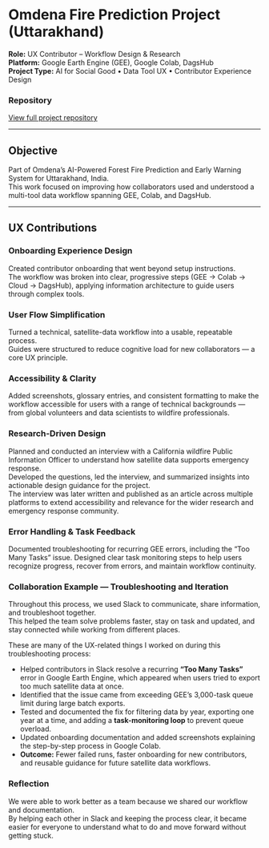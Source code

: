 # Omdena Fire Prediction Project (Uttarakhand)

**Role:** UX Contributor – Workflow Design & Research  
**Platform:** Google Earth Engine (GEE), Google Colab, DagsHub  
**Project Type:** AI for Social Good • Data Tool UX • Contributor Experience Design  

### Repository  
[View full project repository](https://github.com/ashleysally00/Uttarakhand-Land-Surface-Temperature-LST-Analysis-Using-GEE)

---

## Objective
Part of Omdena’s AI-Powered Forest Fire Prediction and Early Warning System for Uttarakhand, India.  
This work focused on improving how collaborators used and understood a multi-tool data workflow spanning GEE, Colab, and DagsHub.

---

## UX Contributions

### Onboarding Experience Design
Created contributor onboarding that went beyond setup instructions.  
The workflow was broken into clear, progressive steps (GEE → Colab → Cloud → DagsHub), applying information architecture to guide users through complex tools.

### User Flow Simplification
Turned a technical, satellite-data workflow into a usable, repeatable process.  
Guides were structured to reduce cognitive load for new collaborators — a core UX principle.

### Accessibility & Clarity
Added screenshots, glossary entries, and consistent formatting to make the workflow accessible for users with a range of technical backgrounds — from global volunteers and data scientists to wildfire professionals.

### Research-Driven Design
Planned and conducted an interview with a California wildfire Public Information Officer to understand how satellite data supports emergency response.  
Developed the questions, led the interview, and summarized insights into actionable design guidance for the project.  
The interview was later written and published as an article across multiple platforms to extend accessibility and relevance for the wider research and emergency response community.

### Error Handling & Task Feedback
Documented troubleshooting for recurring GEE errors, including the “Too Many Tasks” issue. 
Designed clear task monitoring steps to help users recognize progress, recover from errors, and maintain workflow continuity.

### Collaboration Example — Troubleshooting and Iteration

Throughout this process, we used Slack to communicate, share information, and troubleshoot together.  
This helped the team solve problems faster, stay on task and updated, and stay connected while working from different places.  

These are many of the UX-related things I worked on during this troubleshooting process:

- Helped contributors in Slack resolve a recurring **“Too Many Tasks”** error in Google Earth Engine, which appeared when users tried to export too much satellite data at once.  
- Identified that the issue came from exceeding GEE’s 3,000-task queue limit during large batch exports.  
- Tested and documented the fix for filtering data by year, exporting one year at a time, and adding a **task-monitoring loop** to prevent queue overload.  
- Updated onboarding documentation and added screenshots explaining the step-by-step process in Google Colab.  
- **Outcome:** Fewer failed runs, faster onboarding for new contributors, and reusable guidance for future satellite data workflows.


### Reflection
We were able to work better as a team because we shared our workflow and documentation.  
By helping each other in Slack and keeping the process clear, it became easier for everyone to understand what to do and move forward without getting stuck.

